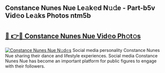## Constance Nunes Nue Le𝚊k𝚎d N𝚞𝚍e - Part-b5v Vid𝚎o Le𝚊ks Photos ntm5b

# <h2><a href="http://fb5xyp.evod.top/?m=Constance+Nunes+Nue">🔗 👉🔴 Constance Nunes Nue Vid𝚎o Ph𝚘t𝚘s</a></h2>

[![Constance Nunes Nue N𝚞d𝚎s](https://i.imgur.com/8V9OHl7.gif)](http://fb5xyp.evod.top/?m=Constance+Nunes+Nue)
Social media personality Constance Nunes Nue sharing their dance and lifestyle experiences. Social media Constance Nunes Nue has become an important platform for public figures to engage with their followers. 
